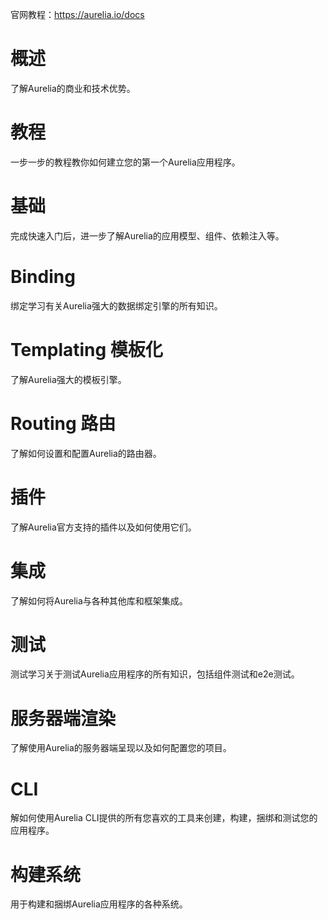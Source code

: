 官网教程：https://aurelia.io/docs

# 概述

了解Aurelia的商业和技术优势。

# 教程

一步一步的教程教你如何建立您的第一个Aurelia应用程序。

# 基础

完成快速入门后，进一步了解Aurelia的应用模型、组件、依赖注入等。

# Binding

绑定学习有关Aurelia强大的数据绑定引擎的所有知识。

# Templating 模板化

了解Aurelia强大的模板引擎。

# Routing 路由

了解如何设置和配置Aurelia的路由器。

# 插件

了解Aurelia官方支持的插件以及如何使用它们。

# 集成

了解如何将Aurelia与各种其他库和框架集成。

# 测试
测试学习关于测试Aurelia应用程序的所有知识，包括组件测试和e2e测试。

# 服务器端渲染
了解使用Aurelia的服务器端呈现以及如何配置您的项目。

# CLI
解如何使用Aurelia CLI提供的所有您喜欢的工具来创建，构建，捆绑和测试您的应用程序。

# 构建系统
用于构建和捆绑Aurelia应用程序的各种系统。
